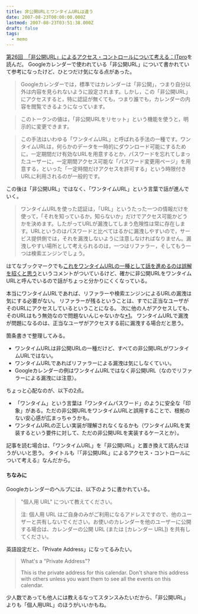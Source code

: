 ```yaml
---
title: 非公開URLとワンタイムURLは違う
date: 2007-08-23T00:00:00.000Z
lastmod: 2007-08-23T03:51:38.000Z
draft: false
tags:
  - memo
---
```


[第26回　「非公開URL」によるアクセス・コントロールについて考える：ITpro](http://itpro.nikkeibp.co.jp/article/COLUMN/20070821/280027/?P=1\&ST=swd-design)を読んだ。 Googleカレンダーで使われている「非公開URL」について書かれていて参考になったけど、ひとつだけ気になる点があった。

> Googleカレンダーでは，標準ではカレンダーは「非公開」，つまり自分以外は内容を見られないように設定されます。しかし，この「非公開URL」にアクセスすると，特に認証が無くても，つまり誰でも，カレンダーの内容を閲覧できるようになっています。

> このトークンの値は，「非公開URLをリセット」という機能を使うと，明示的に変更できます。

> この手法はいわゆる「ワンタイムURL」と呼ばれる手法の一種です。ワンタイムURLは，何らかのデータを一時的にダウンロード可能にするために，一定期間だけ有効なURLを用意するとか，パスワードを忘れてしまったユーザーに，一定期間アクセス可能な「パスワード変更用ページ」を用意する，といった「一定時間だけアクセスを許可する」という時限付きURLに利用されるのが一般的です。

この後は「非公開URL」ではなく、「ワンタイムURL」という言葉で話が進んでいく。

> ワンタイムURLを使った認証は，「URL」というたった一つの情報だけを使って，「それを知っているか，知らないか」だけでアクセス可能かどうかを決めます。したがってURLが漏洩してしまう危険性は常に存在します。URLというのはパスワードと比べてはるかに漏洩しやすいので，サービス提供側では，それを漏洩しないように注意しなければなりません。漏洩しやすい場所として考えられるのは，一つはリファラー，そしてもう一つは検索エンジンでしょう。

はてなブックマークでも[これをワンタイムURLの一種として話を進めるのは誤解を招くと思う](http://b.hatena.ne.jp/NOV1975/20070823#bookmark-5655880)というコメントがついているけど、確かに非公開URLをワンタイムURLと呼んでいるので話がちょっと分かりにくくなっている。

本当にワンタイムURLであれば、リファラーや検索エンジンによるURLの漏洩は気にする必要がない。 リファラーが残るということは、すでに正当なユーザがそのURLにアクセスしているということになる。 次に他の人がアクセスしても、そのURLはもう無効なので問題ないんじゃないかな[\*1](# "最初にアクセスしたユーザに対してセッションCookieを発行し、それ以外の接続を無効とするように実装されている前提")。 ワンタイムURLで漏洩が問題になるのは、正当なユーザがアクセスする前に漏洩する場合だと思う。

箇条書きで整理してみる。

* ワンタイムURLは非公開URLの一種だけど、すべての非公開URLがワンタイムURLではない。
* ワンタイムURLであればリファラーによる漏洩は気にしなくていい。
* Googleカレンダーの例はワンタイムURLではなく非公開URL（なのでリファラーによる漏洩には注意）。

ちょっと心配なのが、以下の2点。

* 「ワンタイム」という言葉は「ワンタイムパスワード」のように安全な「印象」がある。ただの非公開URLをワンタイムURLと誤用することで、根拠のない安心感が広まっちゃうかも。
* ワンタイムURLの正しい実装が理解されなくなるかも（ワンタイムURLを実装するという要件に対して、ただの非公開URLを実装するケースとか）。

記事を読む場合は、「ワンタイムURL」を「非公開URL」と置き換えて読んだほうがいいと思う。 タイトルも『「非公開URL」によるアクセス・コントロールについて考える』なんだから。

#### ちなみに

Googleカレンダーのヘルプには、以下のように書かれている。

> "個人用 URL" について教えてください。
>
> 注: 個人用 URL はご自身のみがご利用になるアドレスですので、他のユーザーと共有しないでください。お使いのカレンダーを他のユーザーに公開する場合は、カレンダーの公開 URL (または \[カレンダー URL]) を共有してください。

英語設定だと、「Private Address」になってるみたい。

> What's a "Private Address"?
>
> This is the private address for this calendar. Don't share this address with others unless you want them to see all the events on this calendar.

少人数であっても他人には教えるなってスタンスみたいだから、「非公開URL」よりも「個人用URL」のほうがいいかもね。

